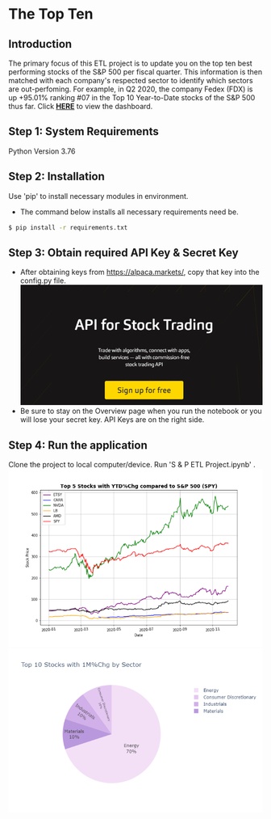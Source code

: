 # The Top Ten

## Introduction

The primary focus of this ETL project is to update you on the top ten best performing stocks of the S&P 500 per fiscal quarter. This information is then matched with each company's respected sector to identify which sectors are out-perfoming. For example, in Q2 2020, the company Fedex (FDX) is up +95.01% ranking #07 in the Top 10 Year-to-Date stocks of the S&P 500 thus far. Click <a href ="https://jakebyford.github.io/sp500/S&P_ETL_Pandas/Solved/index.html"><strong>HERE</strong></a> to view the dashboard.

## Step 1: System Requirements

Python Version 3.76

## Step 2: Installation

Use 'pip' to install necessary modules in environment.

- The command below installs all necessary requirements need be.

```bash
$ pip install -r requirements.txt
```

## Step 3: Obtain required API Key & Secret Key

- After obtaining keys from https://alpaca.markets/, copy that key into the config.py file.\
  ![](S&P_ETL_Pandas/Resources/assets/images/Alpaca.png)
- Be sure to stay on the Overview page when you run the notebook or you will lose your secret key. API Keys are on the right side.

## Step 4: Run the application

Clone the project to local computer/device.
Run 'S & P ETL Project.ipynb' .\
![](S&P_ETL_Pandas/Q3_2020/q3-2020-Resources/assets/images/Line_Top_5_YTD_PerChg.png)\
![](S&P_ETL_Pandas/Q3_2020/q3-2020-Resources/assets/images/Pie1MChg.png)
